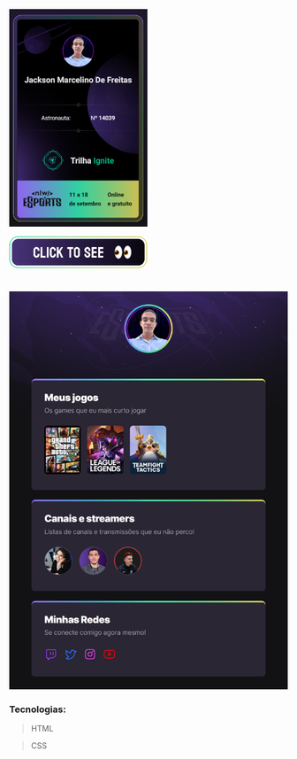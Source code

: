 <img src=""/>

#

<p style="align: center">
    <a target="_blank" href="https://nlw.rocketseat.com.br/confirmacao/jackson-14039">
        <img src="https://github.com/jacksonMarcelinoFreitas/NLW_eSports/blob/master/assets/card.png?raw=true" style="width:250px;">
    </a>
</p>

<p style="align: center">
    <a target="_blank" href="https://jacksonmarcelinofreitas.github.io/NLW_eSports/">
        <img src="https://github.com/jacksonMarcelinoFreitas/NLW_eSports/blob/master/assets/button%20to%20see.png?raw=true" style="width:250px;">
    </a>
</p>

#

<img width=1080 src="https://github.com/jacksonMarcelinoFreitas/NLW_eSports/blob/master/assets/gif%20screenchot%20page.png?raw=true"/>

### Tecnologias:
>HTML

>CSS
